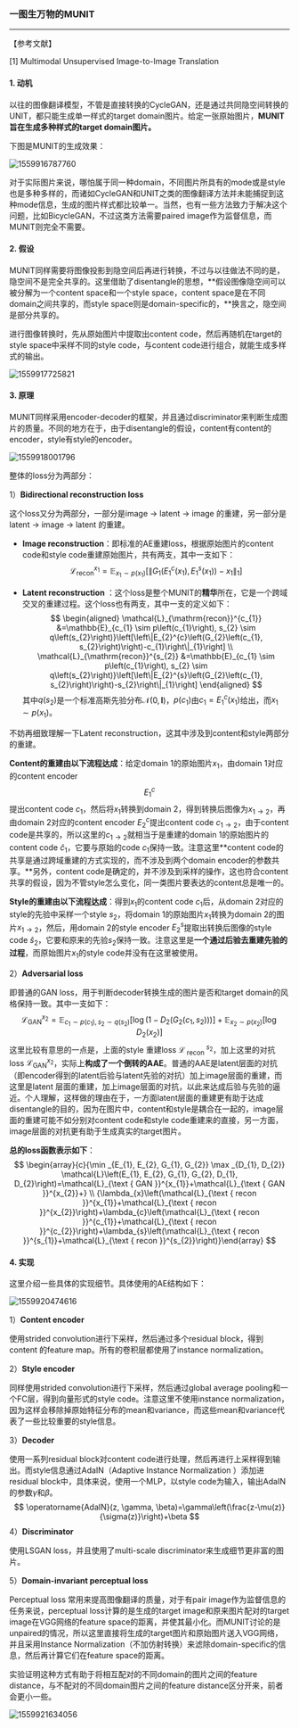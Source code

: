 ### 一图生万物的MUNIT

***

【参考文献】

[1] Multimodal Unsupervised Image-to-Image Translation 



#### 1. 动机

以往的图像翻译模型，不管是直接转换的CycleGAN，还是通过共同隐空间转换的UNIT，都只能生成单一样式的target domain图片。给定一张原始图片，**MUNIT旨在生成多种样式的target domain图片。**

下图是MUNIT的生成效果：

![1559916787760](assets/1559916787760.png)

对于实际图片来说，哪怕属于同一种domain，不同图片所具有的mode或是style也是多种多样的，而诸如CycleGAN和UNIT之类的图像翻译方法并未能捕捉到这种mode信息，生成的图片样式都比较单一。当然，也有一些方法致力于解决这个问题，比如BicycleGAN，不过这类方法需要paired image作为监督信息，而MUNIT则完全不需要。



#### 2. 假设

MUNIT同样需要将图像投影到隐空间后再进行转换，不过与以往做法不同的是，隐空间不是完全共享的。这里借助了disentangle的思想，**假设图像隐空间可以被分解为一个content space和一个style space，content space是在不同domain之间共享的，而style space则是domain-specific的，**换言之，隐空间是部分共享的。

进行图像转换时，先从原始图片中提取出content code，然后再随机在target的style space中采样不同的style code，与content code进行组合，就能生成多样式的输出。

![1559917725821](assets/1559917725821.png)



#### 3. 原理

MUNIT同样采用encoder-decoder的框架，并且通过discriminator来判断生成图片的质量。不同的地方在于，由于disentangle的假设，content有content的encoder，style有style的encoder。

![1559918001796](assets/1559918001796.png)

整体的loss分为两部分：

1）**Bidirectional reconstruction loss**

这个loss又分为两部分，一部分是image $\rightarrow$ latent $\rightarrow$ image 的重建，另一部分是latent $\rightarrow$ image $\rightarrow$ latent 的重建。

* **Image reconstruction**：即标准的AE重建loss，根据原始图片的content code和style code重建原始图片，共有两支，其中一支如下：
  $$
  \mathcal{L}_{\mathrm{recon}}^{x_{1}}=\mathbb{E}_{x_{1} \sim p\left(x_{1}\right)}\left[\left\|G_{1}\left(E_{1}^{c}\left(x_{1}\right), E_{1}^{s}\left(x_{1}\right)\right)-x_{1}\right\|_{1}\right]
  $$

* **Latent reconstruction** ：这个loss是整个MUNIT的**精华**所在，它是一个跨域交叉的重建过程。这个loss也有两支，其中一支的定义如下：
  $$
  \begin{aligned} \mathcal{L}_{\mathrm{recon}}^{c_{1}} &=\mathbb{E}_{c_{1} \sim p\left(c_{1}\right), s_{2} \sim q\left(s_{2}\right)}\left[\left\|E_{2}^{c}\left(G_{2}\left(c_{1}, s_{2}\right)\right)-c_{1}\right\|_{1}\right] \\ \mathcal{L}_{\mathrm{recon}}^{s_{2}} &=\mathbb{E}_{c_{1} \sim p\left(c_{1}\right), s_{2} \sim q\left(s_{2}\right)}\left[\left\|E_{2}^{s}\left(G_{2}\left(c_{1}, s_{2}\right)\right)-s_{2}\right\|_{1}\right] \end{aligned}
  $$
  其中$q\left(s_{2}\right)$是一个标准高斯先验分布$\mathcal{N}(0, \mathbf{I})$，$p\left(c_{1}\right)$由$c_{1}=E_{1}^{c}\left(x_{1}\right)$给出，而$x_{1} \sim p\left(x_{1}\right)$。

不妨再细致理解一下Latent reconstruction，这其中涉及到content和style两部分的重建。

**Content的重建由以下流程达成**：给定domain 1的原始图片$x_1$，由domain 1对应的content encoder $$E_{1}^{c}$$ 提出content code $c_1$，然后将$x_1$转换到domain 2，得到转换后图像为$x_{1\rightarrow 2}$，再由domain 2对应的content encoder $E_{2}^{c}$提出content code $c_{1 \rightarrow 2}$，由于content code是共享的，所以这里的$c_{1 \rightarrow 2}$就相当于是重建的domain 1的原始图片的content code $\hat{c}_{1}$，它要与原始的code $c_1$保持一致。注意这里**content code的共享是通过跨域重建的方式实现的，而不涉及到两个domain encoder的参数共享。**另外，content code是确定的，并不涉及到采样的操作，这也符合content共享的假设，因为不管style怎么变化，同一类图片要表达的content总是唯一的。

**Style的重建由以下流程达成**：得到$x_1$的content code $c_1$后，从domain 2对应的style的先验中采样一个style $s_2$，将domain 1的原始图片$x_1$转换为domain 2的图片$x_{1 \rightarrow 2}$，然后，用domain 2的style encoder $E_{2}^{s}$提取出转换后图像的style code $\hat{s}_{2}$，它要和原来的先验$s_{2}$保持一致。注意这里是**一个通过后验去重建先验的过程**，而原始图片$x_1$的style code并没有在这里被使用。

2）**Adversarial loss** 

即普通的GAN loss，用于判断decoder转换生成的图片是否和target domain的风格保持一致。其中一支如下：
$$
\mathcal{L}_{\mathrm{GAN}}^{x_{2}}=\mathbb{E}_{c_{1} \sim p\left(c_{1}\right), s_{2} \sim q\left(s_{2}\right)}\left[\log \left(1-D_{2}\left(G_{2}\left(c_{1}, s_{2}\right)\right)\right)\right]+\mathbb{E}_{x_{2} \sim p\left(x_{2}\right)}\left[\log D_{2}\left(x_{2}\right)\right]
$$
这里比较有意思的一点是，上面的style 重建loss $\mathcal{L}_{\text { recon }}^{s_{2}}$，加上这里的对抗loss $\mathcal{L}_{\mathrm{GAN}}^{x_{2}}$，实际上**构成了一个倒转的AAE**。普通的AAE是latent层面的对抗（即encoder得到的latent后验与latent先验的对抗）加上image层面的重建，而这里是latent 层面的重建，加上image层面的对抗，以此来达成后验与先验的逼近。个人理解，这样做的理由在于，一方面latent层面的重建更有助于达成disentangle的目的，因为在图片中，content和style是耦合在一起的，image层面的重建可能不如分别对content code和style code重建来的直接，另一方面，image层面的对抗更有助于生成真实的target图片。

**总的loss函数表示如下**：
$$
\begin{array}{c}{\min _{E_{1}, E_{2}, G_{1}, G_{2}} \max _{D_{1}, D_{2}} \mathcal{L}\left(E_{1}, E_{2}, G_{1}, G_{2}, D_{1}, D_{2}\right)=\mathcal{L}_{\text { GAN }}^{x_{1}}+\mathcal{L}_{\text { GAN }}^{x_{2}}+} \\ {\lambda_{x}\left(\mathcal{L}_{\text { recon }}^{x_{1}}+\mathcal{L}_{\text { recon }}^{x_{2}}\right)+\lambda_{c}\left(\mathcal{L}_{\text { recon }}^{c_{1}}+\mathcal{L}_{\text { recon }}^{c_{2}}\right)+\lambda_{s}\left(\mathcal{L}_{\text { recon }}^{s_{1}}+\mathcal{L}_{\text { recon }}^{s_{2}}\right)}\end{array}
$$


#### 4. 实现

这里介绍一些具体的实现细节。具体使用的AE结构如下：

![1559920474616](assets/1559920474616.png)

1）**Content encoder**

使用strided convolution进行下采样，然后通过多个residual block，得到content 的feature map。所有的卷积层都使用了instance normalization。

2）**Style encoder**

同样使用strided convolution进行下采样，然后通过global average pooling和一个FC层，得到向量形式的style code。注意这里不使用instance normalization，因为这样会移除掉原始特征分布的mean和variance，而这些mean和variance代表了一些比较重要的style信息。

3）**Decoder**

使用一系列residual block对content code进行处理，然后再进行上采样得到输出。而style信息通过AdaIN（Adaptive Instance Normalization ）添加进residual block中，具体来说，使用一个MLP，以style code为输入，输出AdaIN的参数$\gamma$和$\beta$。
$$
\operatorname{AdaIN}(z, \gamma, \beta)=\gamma\left(\frac{z-\mu(z)}{\sigma(z)}\right)+\beta
$$
4）**Discriminator**

使用LSGAN loss，并且使用了multi-scale discriminator来生成细节更非富的图片。

5）**Domain-invariant perceptual loss** 

Perceptual loss 常用来提高图像翻译的质量，对于有pair image作为监督信息的任务来说，perceptual loss计算的是生成的target image和原来图片配对的target image在VGG网络的feature space的距离，并使其最小化。而MUNIT讨论的是unpaired的情况，所以这里直接将生成的target图片和原始图片送入VGG网络，并且采用Instance Normalization（不加仿射转换）来滤除domain-specific的信息，然后再计算它们在feature space的距离。

实验证明这种方式有助于将相互配对的不同domain的图片之间的feature distance，与不配对的不同domain图片之间的feature distance区分开来，前者会更小一些。

![1559921634056](assets/1559921634056.png)

